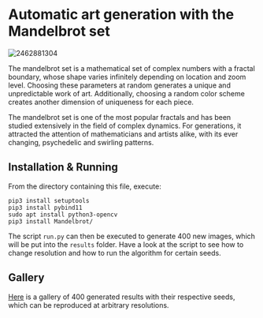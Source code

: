 # Automatic art generation with the Mandelbrot set
![2462881304](./results/2462881304.jpg)

The mandelbrot set is a mathematical set of complex numbers with a fractal boundary, whose shape varies infinitely depending on location and zoom level. Choosing these parameters at random generates a unique and unpredictable work of art. Additionally, choosing a random color scheme creates another dimension of uniqueness for each piece.

The mandelbrot set is one of the most popular fractals and has been studied extensively in the field of complex dynamics. For generations, it attracted the attention of mathematicians and artists alike, with its ever changing, psychedelic and swirling patterns.

## Installation & Running
From the directory containing this file, execute:

```
pip3 install setuptools
pip3 install pybind11
sudo apt install python3-opencv
pip3 install Mandelbrot/
```
The script `run.py` can then be executed to generate 400 new images, which will be put into the `results` folder. Have a look at the script to see how to change resolution and how to run the algorithm for certain seeds.

## Gallery

[Here](results/gallery.md) is a gallery of 400 generated results with their respective seeds, which can be reproduced at arbitrary resolutions.
